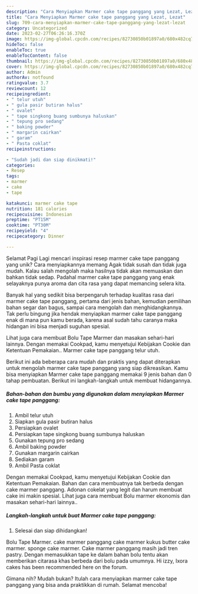```yaml
---
description: "Cara Menyiapkan Marmer cake tape panggang yang Lezat, Lezat"
title: "Cara Menyiapkan Marmer cake tape panggang yang Lezat, Lezat"
slug: 709-cara-menyiapkan-marmer-cake-tape-panggang-yang-lezat-lezat
category: Uncategorized
date: 2023-02-27T06:26:16.370Z
image: https://img-global.cpcdn.com/recipes/82730850b01897a0/680x482cq70/marmer-cake-tape-panggang-foto-resep-utama.jpg
hideToc: false
enableToc: true
enableTocContent: false
thumbnail: https://img-global.cpcdn.com/recipes/82730850b01897a0/680x482cq70/marmer-cake-tape-panggang-foto-resep-utama.jpg
cover: https://img-global.cpcdn.com/recipes/82730850b01897a0/680x482cq70/marmer-cake-tape-panggang-foto-resep-utama.jpg
author: Admin
authorAv: notfound
ratingvalue: 3.7
reviewcount: 12
recipeingredient:
- " telur utuh"
- " gula pasir butiran halus"
- " ovalet"
- " tape singkong buang sumbunya haluskan"
- " tepung pro sedang"
- " baking powder"
- " margarin cairkan"
- " garam"
- " Pasta coklat"
recipeinstructions:

- "Sudah jadi dan siap dinikmati!"
categories:
- Resep
tags:
- marmer
- cake
- tape

katakunci: marmer cake tape 
nutrition: 181 calories
recipecuisine: Indonesian
preptime: "PT15M"
cooktime: "PT30M"
recipeyield: "4"
recipecategory: Dinner

---
```



Selamat Pagi Lagi mencari inspirasi resep marmer cake tape panggang yang unik? Cara menyiapkannya memang Agak tidak susah dan tidak juga mudah. Kalau salah mengolah maka hasilnya tidak akan memuaskan dan bahkan tidak sedap. Padahal marmer cake tape panggang yang enak selayaknya punya aroma dan cita rasa yang dapat memancing selera kita.


Banyak hal yang sedikit bisa berpengaruh terhadap kualitas rasa dari marmer cake tape panggang, pertama dari jenis bahan, kemudian pemilihan bahan segar dan bagus, sampai cara mengolah dan menghidangkannya. Tak perlu bingung jika hendak menyiapkan marmer cake tape panggang enak di mana pun kamu berada, karena asal sudah tahu caranya maka hidangan ini bisa menjadi suguhan spesial.

Lihat juga cara membuat Bolu Tape Marmer dan masakan sehari-hari lainnya. Dengan memakai Cookpad, kamu menyetujui Kebijakan Cookie dan Ketentuan Pemakaian.. Marmer cake tape panggang telur utuh.


Berikut ini ada beberapa cara mudah dan praktis yang dapat diterapkan untuk mengolah marmer cake tape panggang yang siap dikreasikan. Kamu bisa menyiapkan Marmer cake tape panggang memakai 9 jenis bahan dan 0 tahap pembuatan. Berikut ini langkah-langkah untuk membuat hidangannya.

<!--inarticleads1-->

##### Bahan-bahan dan bumbu yang digunakan dalam menyiapkan Marmer cake tape panggang:

1. Ambil  telur utuh
1. Siapkan  gula pasir butiran halus
1. Persiapkan  ovalet
1. Persiapkan  tape singkong buang sumbunya haluskan
1. Gunakan  tepung pro sedang
1. Ambil  baking powder
1. Gunakan  margarin cairkan
1. Sediakan  garam
1. Ambil  Pasta coklat


Dengan memakai Cookpad, kamu menyetujui Kebijakan Cookie dan Ketentuan Pemakaian. Bahan dan cara membuatnya tak berbeda dengan cake marmer panggang. Adonan cokelat yang legit dan harum membuat cake ini makin spesial. Lihat juga cara membuat Bolu marmer ekonomis dan masakan sehari-hari lainnya.. 

<!--inarticleads2-->

##### Langkah-langkah untuk buat Marmer cake tape panggang:


1. Selesai dan siap dihidangkan!

Bolu Tape Marmer. cake marmer panggang cake marmer kukus butter cake marmer. sponge cake marmer. Cake marmer panggang masih jadi tren pastry. Dengan memasukkan tape ke dalam bahan bolu tentu akan memberikan citarasa khas berbeda dari bolu pada umumnya. Hi izzy, Ixora cakes has been recommended here on the forum. 

Gimana nih? Mudah bukan? Itulah cara menyiapkan marmer cake tape panggang yang bisa anda praktikkan di rumah. Selamat mencoba!
